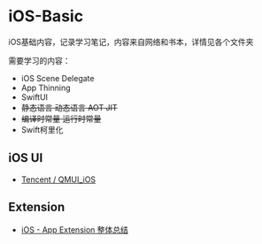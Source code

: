 # iOS-Basic

iOS基础内容，记录学习笔记，内容来自网络和书本，详情见各个文件夹

需要学习的内容：

+ iOS Scene Delegate
+ App Thinning
+ SwiftUI
+ ~~静态语言 动态语言 AOT JIT~~
+ ~~编译时常量 运行时常量~~
+ Swift柯里化

## iOS UI

+ [Tencent / QMUI_iOS](https://github.com/Tencent/QMUI_iOS)

## Extension

+ [iOS - App Extension 整体总结](https://www.cnblogs.com/junhuawang/p/8178276.html)
